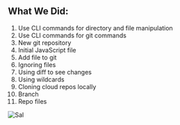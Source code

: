 ## What We Did:
1. Use CLI commands for directory and file manipulation
2. Use CLI commands for git commands
3. New git repository
4. Initial JavaScript file
5. Add file to git
6. Ignoring files
7. Using diff to see changes
8. Using wildcards
9. Cloning cloud repos locally
10. Branch
11. Repo files

![Sal](https://static.wikia.nocookie.net/impracticaljokers/images/d/d2/Sal.png/revision/latest/scale-to-width-down/361?cb=20190604013345)
